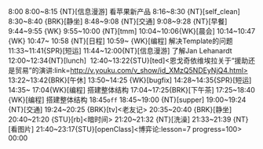 
8:00
8:00~8:15 {NT}[信息漫游] 看苹果新产品
8:16~8:30 {NT}[self_clean]
8:30~8:40 {BRK}[静坐]
8:48~9:08 {NT}[交通]
9:08~9:28 {NT}[早餐]
9:44~9:55 {WK}
9:55~10:00 {NT}[tmm]
10:04~10:06{WK}[晨会]
10:14~10:47 {WK}<WAUP>
10:47~ 10:58 {NT}[日程]
10:59~ {WK}[编程]<WAUP> 解决Template的问题
11:33~11:41{SPR}[短运]
11:44~12:00{NT}[信息漫游] 了解Jan Lehanardt
12:00~12:34{NT}[lunch] 
12:40~13:22{STU}[ted]<恩戈奇依维埃拉关于“援助还是贸易”的演讲:link=http://v.youku.com/v_show/id_XMzQ5NDEyNjQ4.html>
13:22~13:42{BRK}[午休]
13:50~14:25 {WK}[bugfix]<WA>
14:28~14:35{SPR}[短运]
14:35~ 17:04{WK}[编程]<WAUP> 搭建整体结构
17:04~17:25{BRK}[下午茶]
17:25~18:40 {WK}[编程]<WAUP> 搭建整体结构
18:45`off`
18:45~19:00 {NT}[supper]
19:00~19:24 {NT}[交通]
19:24~20:25 {BRK}[tv]<老友记>
20:35~20:40 {BRK}[静坐]
20:40~21:20 {STU}[rb]<暗时间>
21:20~21:32 {NT}[洗澡]
21:33~21:39 {NT}[看图片]
21:40~23:17{STU}[openClass]<博弈论:lesson=7 progress=100>
00:00
